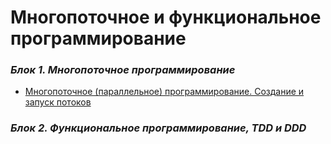 # Многопоточное и функциональное программирование

### *Блок 1. Многопоточное программирование*
* [Многопоточное (параллельное) программирование. Создание и запуск потоков](https://github.com/AlexParog/Multithreading-FunctionalProgramming/tree/main/NMFP_ParallelProgramming_1_1_1/src/com/company)

### *Блок 2. Функциональное программирование, TDD и DDD*


